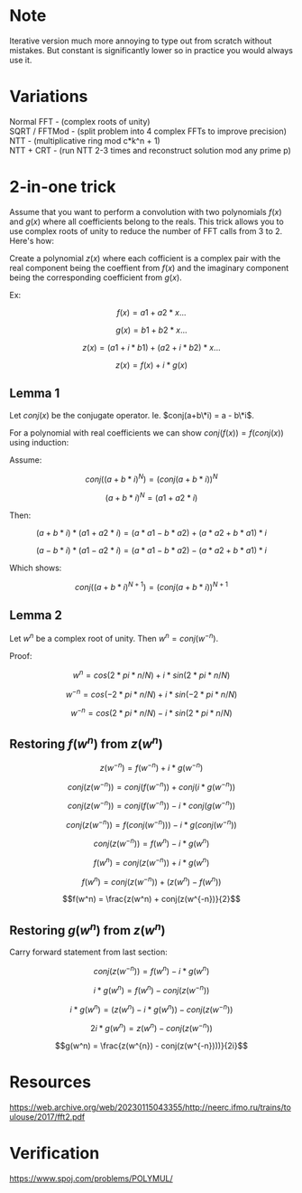 # Note
Iterative version much more annoying to type out from scratch without mistakes. But constant is significantly lower so in practice you would always use it.

# Variations
Normal FFT - (complex roots of unity) <br>
SQRT / FFTMod - (split problem into 4 complex FFTs to improve precision) <br>
NTT - (multiplicative ring mod c\*k\^n + 1) <br>
NTT + CRT - (run NTT 2-3 times and reconstruct solution mod any prime p) 

# 2-in-one trick

Assume that you want to perform a convolution with two polynomials $f(x)$ and $g(x)$ where all coefficients belong to the reals. This trick allows you to use complex roots of unity to reduce the number of FFT calls from 3 to 2. Here's how: 

Create a polynomial $z(x)$ where each cofficient is a complex pair with the real component being the coeffient from $f(x)$ and the imaginary component being the corresponding coefficient from $g(x)$. 

Ex: 
```math
f(x) = a1 + a2*x ...
```
```math
g(x) = b1 + b2*x ...
```
```math
z(x) = (a1 + i*b1) + (a2 + i*b2)*x ...
```
```math
z(x) = f(x) + i*g(x)
```
## Lemma 1
Let $conj(x)$ be the conjugate operator. Ie. $conj(a+b\*i) = a - b\*i$.

For a polynomial with real coefficients we can show $conj(f(x)) = f(conj(x))$ using induction: 

Assume: <br>

```math
conj((a+b*i)^N) = (conj(a+b*i))^N
```
```math
(a+b*i)^N = (a1 + a2*i)
```

Then: 
```math
(a+b*i)*(a1 + a2*i) = (a*a1 - b*a2) + (a*a2 + b*a1)*i
```
```math
(a-b*i)*(a1 - a2*i) = (a*a1 - b*a2) - (a*a2 + b*a1)*i
```

Which shows:
```math
conj((a+b*i)^{N+1}) = (conj(a+b*i))^{N+1}
```

## Lemma 2
Let $w^n$ be a complex root of unity. Then $w^n = conj(w^{-n})$.

Proof: 

```math
 w^n = cos(2*pi*n / N) + i*sin(2*pi*n /N) 
```
```math
 w^{-n} = cos(-2*pi*n / N) + i*sin(-2*pi*n /N) 
```
```math
 w^{-n} = cos(2*pi*n / N) - i*sin(2*pi*n /N) 
```

## Restoring $f(w^n)$ from $z(w^n)$
```math
z(w^{-n}) = f(w^{-n}) + i*g(w^{-n})
```
```math
conj(z(w^{-n})) = conj(f(w^{-n})) + conj(i*g(w^{-n}))
```
```math
conj(z(w^{-n})) = conj(f(w^{-n})) - i * conj(g(w^{-n}))
```
```math
conj(z(w^{-n})) = f(conj(w^{-n}))) - i * g(conj(w^{-n}))
```
```math
conj(z(w^{-n})) = f(w^n) - i * g(w^n)
```
```math
f(w^n) = conj(z(w^{-n})) + i * g(w^n)
```
```math
f(w^n) = conj(z(w^{-n})) + (z(w^n) - f(w^n))
```
```math
f(w^n) = \frac{z(w^n) + conj(z(w^{-n})}{2}
```

## Restoring $g(w^n)$ from $z(w^n)$
Carry forward statement from last section:

```math
conj(z(w^{-n})) = f(w^n) - i * g(w^n)
```
```math
i * g(w^n) = f(w^n) - conj(z(w^{-n}))
```
```math
i * g(w^n) = (z(w^{n}) - i*g(w^{n})) - conj(z(w^{-n}))
```
```math
2i * g(w^n) = z(w^{n}) - conj(z(w^{-n}))
```
```math
g(w^n) = \frac{z(w^{n}) - conj(z(w^{-n})))}{2i}
```
```math
```

# Resources
https://web.archive.org/web/20230115043355/http://neerc.ifmo.ru/trains/toulouse/2017/fft2.pdf

# Verification 
https://www.spoj.com/problems/POLYMUL/
